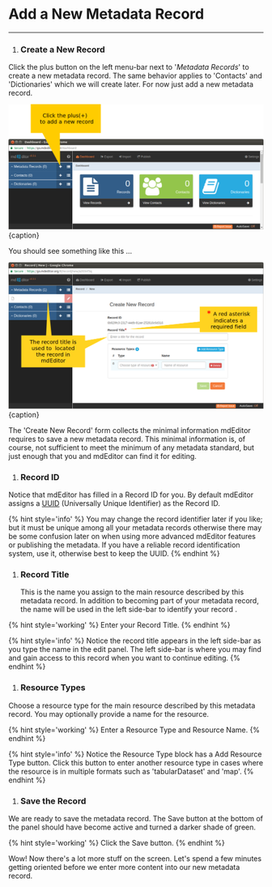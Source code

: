 # Add a New Metadata Record

---

<!-- tasks -->

1. ### Create a New Record
Click the plus  <span class="btn btn-sm btn-primary"><i class="fa fa-plus"></i></span> button on the left menu-bar next to '*Metadata Records*' to create a new metadata record.  The same behavior applies to 'Contacts' and 'Dictionaries' which we will create later.  For now just add a new metadata record.

  ![Adding a new record](/assets/get-started/getStarted-addRecord.png){caption}

  You should see something like this ...

  ![The newly created, unsaved record](/assets/get-started/getStarted-newRecord.png){caption}

  The 'Create New Record' form collects the minimal information mdEditor requires to save a new metadata record.  This minimal information is, of course, not sufficient to meet the minimum of any metadata standard, but just enough that you and mdEditor can find it for editing.

1. ### Record ID <i class="fa fa-star required" title="Required"></i>
  Notice that mdEditor has filled in a Record ID for you.  By default mdEditor assigns a [UUID](https://tools.ietf.org/html/rfc4122) (Universally Unique Identifier) as the Record ID.

  {% hint style='info' %}
  You may change the record identifier later if you like; but it must be unique among all your metadata records otherwise there may be some confusion later on when using more advanced mdEditor features or publishing the metadata.  If you have a reliable record identification system, use it, otherwise best to keep the UUID.
  {% endhint %}

1. ### Record Title <i class="fa fa-star required" title="Required"></i>
    This is the name you assign to the main resource described by this metadata record.  In addition to becoming part of your metadata record, the name will be used in the left side-bar to identify your record .

  {% hint style='working' %}
  Enter your Record Title.
  {% endhint %}

  {% hint style='info' %}
  Notice the record title appears in the left side-bar as you type the name in the edit panel.  The left side-bar is where you may find and gain access to this record when you want to continue editing.
  {% endhint %}

1. ### Resource Types <i class="fa fa-star required" title="Required"></i>
Choose a resource type for the main resource described by this metadata record.  You may optionally provide a name for the resource.

  {% hint style='working' %}
  Enter a Resource Type and Resource Name.
  {% endhint %}

  {% hint style='info' %}
  Notice the Resource Type block has a <span class="btn btn-info btn-sm"><i class="fa fa-plus"></i> Add Resource Type</span> button.  Click this button to enter another resource type in cases where the resource is in multiple formats such as 'tabularDataset' and 'map'.
  {% endhint %}

1. ### Save the Record
We are ready to save the metadata record.  The <span class="btn btn-sm btn-success">Save</span> button at the bottom of the panel should have become active and turned a darker shade of green.

  {% hint style='working' %}
  Click the <span class="btn btn-success">Save</span> button.
  {% endhint %}

<!-- endtasks -->

Wow! Now there's a lot more stuff on the screen. Let's spend a few minutes getting oriented before we enter more content into our new metadata record.
